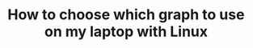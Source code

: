 ---
menu:
  sidebar:
    identifier: drivers_nvidia_optimus
    name: How to choose which graph to use on my laptop with Linux
    parent: drivers
    weight: 0
title: How to choose which graph to use on my laptop with Linux
---
